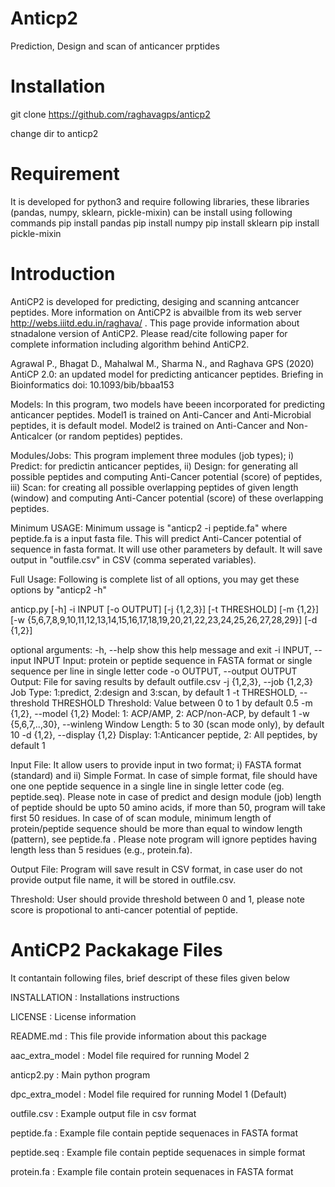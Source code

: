 # Anticp2
Prediction, Design and scan of anticancer prptides
# Installation
git clone https://github.com/raghavagps/anticp2

change dir to anticp2
# Requirement 
It is developed for python3 and require following libraries, these libraries (pandas, numpy, sklearn, pickle-mixin) can be install using following commands
pip install pandas
pip install numpy
pip install sklearn 
pip install pickle-mixin
 
# Introduction
AntiCP2 is developed for predicting, desiging and scanning antcancer peptides. More information on AntiCP2 is abvailble from its web server http://webs.iiitd.edu.in/raghava/ . This page provide information about stnadalone version of AntiCP2. Please read/cite following paper for complete information including algorithm behind AntiCP2.

Agrawal P., Bhagat D., Mahalwal M., Sharma N., and Raghava GPS (2020) AntiCP 2.0: an updated model for predicting anticancer peptides. Briefing in Bioinformatics doi: 10.1093/bib/bbaa153

Models: In this program, two models have beeen incorporated for predicting anticancer peptides. Model1 is trained on Anti-Cancer and Anti-Microbial peptides, it is default model. Model2 is trained on Anti-Cancer and Non-Anticalcer (or random peptides) peptides.

Modules/Jobs: This program implement three modules (job types); i) Predict: for predictin anticancer peptides, ii) Design: for generating all possible peptides and computing Anti-Cancer potential (score) of peptides, iii) Scan: for creating all possible overlapping peptides of given length (window) and computing Anti-Cancer potential (score) of these overlapping peptides.

Minimum USAGE: Minimum ussage is "anticp2 -i peptide.fa" where peptide.fa is a input fasta file. This will predict Anti-Cancer potential of sequence  in fasta format. It will use other parameters by default. It will save output in "outfile.csv" in CSV (comma seperated variables).

Full Usage: Following is complete list of all options, you may get these options by "anticp2 -h" 

anticp.py [-h] -i INPUT [-o OUTPUT] [-j {1,2,3}] [-t THRESHOLD]
                  [-m {1,2}]
                  [-w {5,6,7,8,9,10,11,12,13,14,15,16,17,18,19,20,21,22,23,24,25,26,27,28,29}]
                  [-d {1,2}]

optional arguments:
  -h, --help            show this help message and exit
  -i INPUT, --input INPUT
                        Input: protein or peptide sequence in FASTA format or single sequence per line in single letter code
  -o OUTPUT, --output OUTPUT
                        Output: File for saving results by default outfile.csv
  -j {1,2,3}, --job {1,2,3}
                        Job Type: 1:predict, 2:design and 3:scan, by default 1
  -t THRESHOLD, --threshold THRESHOLD
                        Threshold: Value between 0 to 1 by default 0.5
  -m {1,2}, --model {1,2}
                        Model: 1: ACP/AMP, 2: ACP/non-ACP, by default 1
  -w {5,6,7,..,30}, --winleng
                        Window Length: 5 to 30 (scan mode only), by default 10
  -d {1,2}, --display {1,2}
                        Display: 1:Anticancer peptide, 2: All peptides, by default 1


Input File: It allow users to provide input in two format; i) FASTA format (standard) and ii) Simple Format. In case of simple format, file should have one one peptide sequence in a single line in single letter code (eg. peptide.seq). Please note in case of predict and design module (job) length of peptide should be upto 50 amino acids, if more than 50, program will take first 50 residues. In case of of scan module, minimum length of protein/peptide sequence should be more than equal to window length (pattern), see peptide.fa . Please note program will ignore peptides having length less than 5 residues (e.g., protein.fa).

Output File: Program will save result in CSV format, in case user do not provide output file name, it will be stored in outfile.csv.

Threshold: User should provide threshold between 0 and 1, please note score is propotional to anti-cancer potential of peptide.


AntiCP2 Packakage Files
=======================
It contantain following files, brief descript of these files given below

INSTALLATION  	: Installations instructions

LICENSE       	: License information

README.md     	: This file provide information about this package

aac_extra_model : Model file required for running Model 2

anticp2.py 	: Main python program 

dpc_extra_model : Model file required for running Model 1 (Default) 

outfile.csv	: Example output file in csv format

peptide.fa	: Example file contain peptide sequenaces in FASTA format

peptide.seq	: Example file contain peptide sequenaces in simple format

protein.fa	: Example file contain protein sequenaces in FASTA format 



